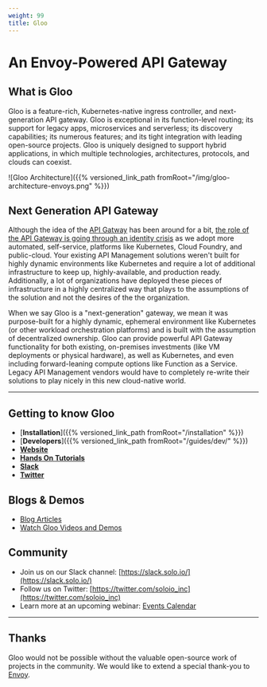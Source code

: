 ```yaml
---
weight: 99
title: Gloo
---
```


# An Envoy-Powered API Gateway

## What is Gloo

Gloo is a feature-rich, Kubernetes-native ingress controller, and next-generation API gateway. Gloo is exceptional in its function-level routing; its support for legacy apps, microservices and serverless; its discovery capabilities; its numerous features; and its tight integration with leading open-source projects. Gloo is uniquely designed to support hybrid applications, in which multiple technologies, architectures, protocols, and clouds can coexist.

![Gloo Architecture]({{% versioned_link_path fromRoot="/img/gloo-architecture-envoys.png" %}})

## Next Generation API Gateway

Although the idea of the [API Gatway](https://www.solo.io/solutions/api-gateway/) has been around for a bit, [the role of the API Gateway is going through an identity crisis](https://www.solo.io/blog/api-gateway-identity-crisis/) as we adopt more automated, self-service, platforms like Kubernetes, Cloud Foundry, and public-cloud. Your existing API Management solutions weren't built for highly dynamic environments like Kubernetes and require a lot of additional infrastructure to keep up, highly-available, and production ready. Additionally, a lot of organizations have deployed these pieces of infrastructure in a highly centralized way that plays to the assumptions of the solution and not the desires of the the organization.

When we say Gloo is a "next-generation" gateway, we mean it was purpose-built for a highly dynamic, ephemeral environment like Kubernetes (or other workload orchestration platforms) and is built with the assumption of decentralized ownership. Gloo can provide powerful API Gateway functionality for both existing, on-premises investments (like VM deployments or physical hardware), as well as Kubernetes, and even including forward-leaning compute options like Function as a Service. Legacy API Management vendors would have to completely re-write their solutions to play nicely in this new cloud-native world.

---

## Getting to know Gloo

* [**Installation**]({{% versioned_link_path fromRoot="/installation" %}})
* [**Developers**]({{% versioned_link_path fromRoot="/guides/dev/" %}})
* [**Website**](https://www.solo.io/products/gloo)
* [**Hands On Tutorials**](https://www.katacoda.com/solo-io)
* [**Slack**](https://slack.solo.io)
* [**Twitter**](https://twitter.com/soloio_inc)

## Blogs & Demos

* [Blog Articles](https://www.solo.io/blog/announcing-gloo-the-function-gateway/)
* [Watch Gloo Videos and Demos](https://www.youtube.com/playlist?list=PLBOtlFtGznBiN5dZmaYsP-VxoVxOdxsVq)

## Community

* Join us on our Slack channel: [https://slack.solo.io/](https://slack.solo.io/)
* Follow us on Twitter: [https://twitter.com/soloio_inc](https://twitter.com/soloio_inc)
* Learn more at an upcoming webinar: [Events Calendar](https://www.solo.io/events-webinars)

---

## Thanks

Gloo would not be possible without the valuable open-source work of projects in the community. We would like to extend a special thank-you to [Envoy](https://www.envoyproxy.io).

